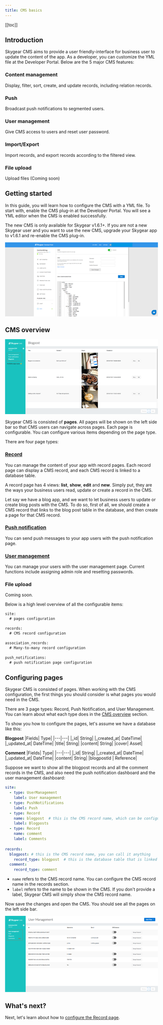 ```yaml
---
title: CMS basics
---
```

[[toc]]

## Introduction

Skygear CMS aims to provide a user friendly-interface for business user to update the content of the app. As a developer, you can customize the YML file at the Developer Portal. Below are the 5 major CMS features:

### Content management
Display, filter, sort, create, and update records, including relation records.

### Push
Broadcast push notifications to segmented users.

### User management
Give CMS access to users and reset user password.

### Import/Export
Import records, and export records according to the filtered view. 

### File upload
Upload files (Coming soon)



## Getting started

In this guide, you will learn how to configure the CMS with a YML file. To start with, enable the CMS plug-in at the Developer Portal. You will see a YML editor when the CMS is enabled successfully.

The new CMS is only available for Skygear v1.6.1+. If you are not a new Skygear user and you want to use the new CMS, upgrade your Skygear app to v1.6.1 and re-enable the CMS plug-in.

![CMS YML editor](/assets/cms/cms-yml-editor.png)


## CMS overview

![CMS page types](/assets/cms/cms-page-types.png)

Skygear CMS is consisted of **pages**. All pages will be shown on the left side bar so that CMS users can navigate across pages. Each page is configurable. You can configure various items depending on the page type.

There are four page types:

### [Record][doc-cms-record]

You can manage the content of your app with record pages. Each record page can display a CMS record, and each CMS record is linked to a database table.

A record page has 4 views: **list**, **show**, **edit** and **new**. Simply put, they are the ways your business users read, update or create a record in the CMS.

Let say we have a blog app, and we want to let business users to update or create blog posts with the CMS. To do so, first of all, we should create a CMS record that links to the blog post table in the database, and then create a page for that CMS record.

### [Push notification][doc-cms-push]

You can send push messages to your app users with the push notification page.

### [User management][doc-cms-user]

You can manage your users with the user management page. Current functions include assigning admin role and resetting passwords.

### File upload
Coming soon.

Below is a high level overview of all the configurable items:

```YML
site:
  # pages configuration

records:
  # CMS record configuration

association_records:
  # Many-to-many record configuration

push_notifications:
  # push notification page configuration
```


## Configuring pages

Skygear CMS is consisted of pages. When working with the CMS configuration, the first things you should consider is what pages you would need in the CMS.

There are 3 page types: Record, Push Notification, and User Management. You can learn about what each type does in the [CMS overview](./#cms-overview) section.

To show you how to configure the pages, let's assume we have a database like this:

**Blogpost**
|Fields| Type| 
|---|---|
|_id| String|
|_created_at| DateTime|
|_updated_at| DateTime|
|title| String|
|content| String|
|cover| Asset|

**Comment**
|Fields| Type| 
|---|---|
|_id| String|
|_created_at| DateTime|
|_updated_at| DateTime|
|content| String|
|blogpostId | Reference|

Suppose we want to show all the blogpost records and all the comment records in the CMS, and also need the push notification dashboard and the user management dashboard:

```yml
site:
  - type: UserManagement
    label: User management
  - type: PushNotifications
    label: Push
  - type: Record
    name: blogpost  # this is the CMS record name, which can be configured below
    label: Blogposts
  - type: Record
    name: comment
    label: Comments

records:
  blogpost: # this is the CMS record name, you can call it anything
    record_type: blogpost  # this is the database table that is linked to this CMS record.
  comment:
    record_type: comment
```

 - `name` refers to the CMS record name. You can configure the CMS record name in the records section. 
 - `label` refers to the name to be shown in the CMS. If you don't provide a label, Skygear CMS will simply show the CMS record name.

Now save the changes and open the CMS. You should see all the pages on the left side bar.

![CMS Site](/assets/cms/cms-site.png)

## What's next?

Next, let's learn about how to [configure the Record page][doc-cms-record].


[doc-cms-record]: /guides/cms/cms-records/
[doc-cms-push]: /guides/cms/cms=push/
[doc-cms-user]: /guides/cms/cms-user/